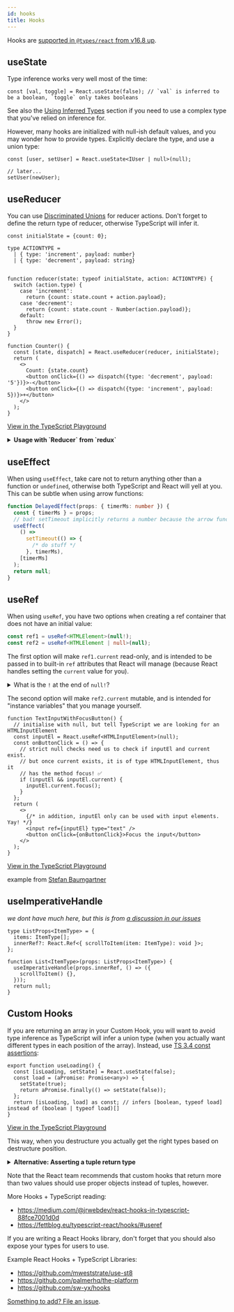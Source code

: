 ```yaml
---
id: hooks
title: Hooks
---
```


Hooks are [supported in `@types/react` from v16.8 up](https://github.com/DefinitelyTyped/DefinitelyTyped/blob/a05cc538a42243c632f054e42eab483ebf1560ab/types/react/index.d.ts#L800-L1031).

## useState

Type inference works very well most of the time:

```tsx
const [val, toggle] = React.useState(false); // `val` is inferred to be a boolean, `toggle` only takes booleans
```

See also the [Using Inferred Types](#using-inferred-types) section if you need to use a complex type that you've relied on inference for.

However, many hooks are initialized with null-ish default values, and you may wonder how to provide types. Explicitly declare the type, and use a union type:

```tsx
const [user, setUser] = React.useState<IUser | null>(null);

// later...
setUser(newUser);
```

## useReducer

You can use [Discriminated Unions](https://www.typescriptlang.org/docs/handbook/advanced-types.html#discriminated-unions) for reducer actions. Don't forget to define the return type of reducer, otherwise TypeScript will infer it.

```tsx
const initialState = {count: 0};

type ACTIONTYPE = 
  | { type: 'increment', payload: number} 
  | { type: 'decrement', payload: string} 


function reducer(state: typeof initialState, action: ACTIONTYPE) {
  switch (action.type) {
    case 'increment':
      return {count: state.count + action.payload};
    case 'decrement':
      return {count: state.count - Number(action.payload)};
    default:
      throw new Error();
  }
}

function Counter() {
  const [state, dispatch] = React.useReducer(reducer, initialState);
  return (
    <>
      Count: {state.count}
      <button onClick={() => dispatch({type: 'decrement', payload: '5'})}>-</button>
      <button onClick={() => dispatch({type: 'increment', payload: 5})}>+</button>
    </>
  );
}
```

[View in the TypeScript Playground](https://www.typescriptlang.org/play?#code/LAKFEsFsAcHsCcAuACAVMghgZ2QJQKYYDGKAZvLJMgOTyEnUDcooRsAdliuO+IuBgA2AZUQZE+ZAF5kAbzYBXdogBcyAAwBfZmBCIAntEkBBAMIAVAJIB5AHLmAmgAUAotOShkyAD5zkBozVqHiI6SHxlagAaZGgMfUFYDAATNXYFSAAjfHhNDxAvX1l-Q3wg5PxQ-HDImLiEpNTkLngeAHM8ll1SJRJwDmQ6ZIUiHIAKLnEykqNYUmQePgERMQkY4n4ONTMrO0dXAEo5T2aAdz4iAAtkMY3+9gA6APwj2ROvImxJYPYqmsRqCp3l5BvhEAp4Ow5IplGpJhIHjCUABqTB9DgPeqJFLaYGfLDfCp-CIAoEFEFeOjgyHQ2BKVTNVb4RF05TIAC0yFsGWy8Fu6MeWMaB1x5K8FVIGAUglUwK8iEuFFOyHY+GVLngFD5Bx0Xk0oH13V6myhplZEm1x3JbE4KAA2vD8DFkuAsHFEFcALruAgbB4KAkEYajPlDEY5GKLfhCURTHUnKkQqFjYEAHgAfHLkGb6WpZI6WfTDRSvKnMgpEIgBhxTIJwEQANZSWRjI5SdPIF1u8RXMayZ7lSphEnRWLxbFNagAVmomhF6fZqYA9OXKxxM2KQWWK1WoTW643m63pB2u+7e-3SkEQsPamOGik1FO55p08jl6vdxuKcvv8h4yAmhAA)

<details>

<summary><b>Usage with `Reducer` from `redux`</b></summary>

In case you use the [redux](https://github.com/reduxjs/redux) library to write reducer function, It provides a convenient helper of the format `Reducer<State, Action>` which takes care of the return type for you.

So the above reducer example becomes:

```tsx
import { Reducer } from 'redux';

export function reducer: Reducer<AppState, Action>() {}
```

</details>

## useEffect

When using `useEffect`, take care not to return anything other than a function or `undefined`, otherwise both TypeScript and React will yell at you. This can be subtle when using arrow functions:

```ts
function DelayedEffect(props: { timerMs: number }) {
  const { timerMs } = props;
  // bad! setTimeout implicitly returns a number because the arrow function body isn't wrapped in curly braces
  useEffect(
    () =>
      setTimeout(() => {
        /* do stuff */
      }, timerMs),
    [timerMs]
  );
  return null;
}
```

## useRef

When using `useRef`, you have two options when creating a ref container that does not have an initial value:

```ts
const ref1 = useRef<HTMLElement>(null!);
const ref2 = useRef<HTMLElement | null>(null);
```

The first option will make `ref1.current` read-only, and is intended to be passed in to built-in `ref` attributes that React will manage (because React handles setting the `current` value for you).

<details>
  <summary>What is the <code>!</code> at the end of <code>null!</code>?</summary>

`null!` is a non-null assertion operator (the `!`). It asserts that any expression before it is not `null` or `undefined`, so if you have `useRef<HTMLElement>(null!)` it means that you're instantiating the ref with a current value of `null` but lying to TypeScript that it's not `null`.

```ts
function MyComponent() {
  const ref1 = useRef<HTMLElement>(null!);
  useEffect(() => {
    doSomethingWith(ref1.current); // TypeScript won't require null-check e.g. ref1 && ref1.current
  });
  return <div ref={ref1}> etc </div>;
}
```

</details>

The second option will make `ref2.current` mutable, and is intended for "instance variables" that you manage yourself.

```tsx
function TextInputWithFocusButton() {
  // initialise with null, but tell TypeScript we are looking for an HTMLInputElement
  const inputEl = React.useRef<HTMLInputElement>(null);
  const onButtonClick = () => {
    // strict null checks need us to check if inputEl and current exist.
    // but once current exists, it is of type HTMLInputElement, thus it
    // has the method focus! ✅
    if (inputEl && inputEl.current) {
      inputEl.current.focus();
    }
  };
  return (
    <>
      {/* in addition, inputEl only can be used with input elements. Yay! */}
      <input ref={inputEl} type="text" />
      <button onClick={onButtonClick}>Focus the input</button>
    </>
  );
}
```

[View in the TypeScript Playground](https://www.typescriptlang.org/play/?jsx=2#code/JYWwDg9gTgLgBAJQKYEMDG8BmUIjgIilQ3wFgAoCzAVwDsNgJa4AVJADxgElaxqYA6sBgALAGIQ01AM4AhfjCYAKAJRwA3hThwA9DrjBaw4CgA2waUjgB3YSLi1qp0wBo4AI35wYSZ6wCeYEgAymhQwGDw1lYoRHCmEBAA1oYA5nCY0HAozAASLACyADI8fDAAoqZIIEi0MFpwaEzS8IZllXAAvIjEMAB0MkjImAA8+cWl-JXVtTAAfEqOzioA3A1NtC1wTPIwirQAwuZoSV1wql1zGg3aenAt4RgOTqaNIkgn0g5ISAAmcDJvBA3h9TsBMAZeFNXjl-lIoEQ6nAOBZ+jddPpPPAmGgrPDEfAUS1pG5hAYvhAITBAlZxiUoRUqjU6m5RIDhOi7iIUF9RFYaqIIP9MlJpABCOCAUHJ0eDzm1oXAAGSKyHtUx9fGzNSacjaPWq6Ea6gI2Z9EUyVRrXV6gC+DRtVu0RBgxuYSnRIzm6O06h0ACpIdlfr9jExSQyOkxTP5GjkPFZBv9bKIDYSmbNpH04ABNFD+CV+nR2636kby+BETCddTlyo27w0zr4HycfC6L0lvUjLH7baHY5Jas7BRMI7AE42uYSUXed6pkY6HtMDulnQruCrCg2oA)

example from [Stefan Baumgartner](https://fettblog.eu/typescript-react/hooks/#useref)

## useImperativeHandle

_we dont have much here, but this is from [a discussion in our issues](https://github.com/typescript-cheatsheets/react/issues/106)_

```tsx
type ListProps<ItemType> = {
  items: ItemType[];
  innerRef?: React.Ref<{ scrollToItem(item: ItemType): void }>;
};

function List<ItemType>(props: ListProps<ItemType>) {
  useImperativeHandle(props.innerRef, () => ({
    scrollToItem() {},
  }));
  return null;
}
```

## Custom Hooks

If you are returning an array in your Custom Hook, you will want to avoid type inference as TypeScript will infer a union type (when you actually want different types in each position of the array). Instead, use [TS 3.4 const assertions](https://devblogs.microsoft.com/typescript/announcing-typescript-3-4/#const-assertions):

```tsx
export function useLoading() {
  const [isLoading, setState] = React.useState(false);
  const load = (aPromise: Promise<any>) => {
    setState(true);
    return aPromise.finally(() => setState(false));
  };
  return [isLoading, load] as const; // infers [boolean, typeof load] instead of (boolean | typeof load)[]
}
```

[View in the TypeScript Playground](https://www.typescriptlang.org/play/?target=5&jsx=2#code/JYWwDg9gTgLgBAJQKYEMDG8BmUIjgcilQ3wFgAoCpAD0ljkwFcA7DYCZuRgZyQBkIKACbBmAcwAUASjgBvCnDhoO3eAG1g3AcNFiANHF4wAyjBQwkAXTgBeRMRgA6HklPmkEzCgA2vKQG4FJRV4b0EhWzgJFAAFHBBNJAAuODjcRIAeFGYATwA+GRs8uSDFIzcLCRgoRiQA0rgiGEYoTlj4xMdMUR9vHIlpW2Lys0qvXzr68kUAX0DpxqRm1rgNLXDdAzDhaxRuYOZVfzgAehO4UUwkKH21ACMICG9UZgMYHLAkCEw4baFrUSqVARb5RB5PF5wAA+cHen1BfykaksFBmQA)

This way, when you destructure you actually get the right types based on destructure position.

<details>
<summary><b>Alternative: Asserting a tuple return type</b></summary>

If you are [having trouble with const assertions](https://github.com/babel/babel/issues/9800), you can also assert or define the function return types:

```tsx
export function useLoading() {
  const [isLoading, setState] = React.useState(false);
  const load = (aPromise: Promise<any>) => {
    setState(true);
    return aPromise.finally(() => setState(false));
  };
  return [isLoading, load] as [
    boolean,
    (aPromise: Promise<any>) => Promise<any>
  ];
}
```

A helper function that automatically types tuples can also be helpful if you write a lot of custom hooks:

```ts
function tuplify<T extends any[]>(...elements: T) {
  return elements;
}

function useArray() {
  const numberValue = useRef(3).current;
  const functionValue = useRef(() => {}).current;
  return [numberValue, functionValue]; // type is (number | (() => void))[]
}

function useTuple() {
  const numberValue = useRef(3).current;
  const functionValue = useRef(() => {}).current;
  return tuplify(numberValue, functionValue); // type is [number, () => void]
}
```

</details>

Note that the React team recommends that custom hooks that return more than two values should use proper objects instead of tuples, however.

More Hooks + TypeScript reading:

- https://medium.com/@jrwebdev/react-hooks-in-typescript-88fce7001d0d
- https://fettblog.eu/typescript-react/hooks/#useref

If you are writing a React Hooks library, don't forget that you should also expose your types for users to use.

Example React Hooks + TypeScript Libraries:

- https://github.com/mweststrate/use-st8
- https://github.com/palmerhq/the-platform
- https://github.com/sw-yx/hooks

[Something to add? File an issue](https://github.com/typescript-cheatsheets/react-typescript-cheatsheet/issues/new).
